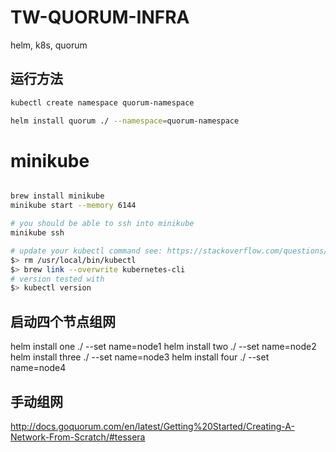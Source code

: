 # TW-QUORUM-INFRA
helm, k8s, quorum 

## 运行方法

```bash
kubectl create namespace quorum-namespace

helm install quorum ./ --namespace=quorum-namespace

```


# minikube

```bash

brew install minikube
minikube start --memory 6144

# you should be able to ssh into minikube
minikube ssh

# update your kubectl command see: https://stackoverflow.com/questions/55417410/kubernetes-create-deployment-unexpected-schemaerror 
$> rm /usr/local/bin/kubectl
$> brew link --overwrite kubernetes-cli
# version tested with
$> kubectl version
```


## 启动四个节点组网

helm install one ./ --set name=node1
helm install two ./ --set name=node2  
helm install three ./ --set name=node3 
helm install four ./ --set name=node4  


## 手动组网

http://docs.goquorum.com/en/latest/Getting%20Started/Creating-A-Network-From-Scratch/#tessera